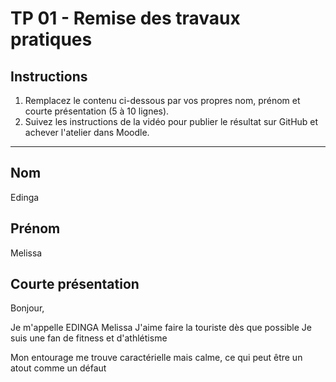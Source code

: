 # TP 01 - Remise des travaux pratiques

## Instructions

1. Remplacez le contenu ci-dessous par vos propres nom, prénom et courte présentation (5 à 10 lignes).
2. Suivez les instructions de la vidéo pour publier le résultat sur GitHub et achever l'atelier dans Moodle.

---

## Nom

Edinga

## Prénom

Melissa

## Courte présentation

Bonjour,

Je m'appelle EDINGA Melissa
J'aime faire la touriste dès que possible
Je suis une fan de fitness et d'athlétisme

Mon entourage me trouve caractérielle mais calme, ce qui peut être un atout comme un défaut

 